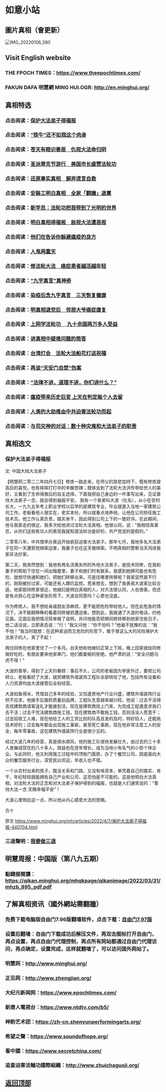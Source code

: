 # 如意小站

## 圖片真相（會更新）

![IMG_20220106_580](https://user-images.githubusercontent.com/79625284/162161367-74171eef-12d0-4909-af14-58d5735014b4.jpg)

## Visit English website

### THE FPOCH TIMES：https://www.theepochtimes.com/

### FAKUN DAFA 明慧網 MING HUI.OGR: http://en.minghui.org/

## 真相特选

### 点击阅读：[保护大法弟子得福报](https://github.com/pinhe91/zxdzs/tree/main)

### 点击阅读：[“铁牛”还不如我这个肉身](https://github.com/pinhe91/hsfbm/tree/main)

### 点击阅读：[苍天有眼识善恶　仇视大法命归阴](https://github.com/pinhe91/chdfzeb/tree/main)

### 点击阅读：[圣派翠克节游行　美国市长盛赞法轮功](https://github.com/pinhe91/gwzcflg/tree/main)

### 点击阅读：[还原事实真相　摒弃谎言自救](https://github.com/pinhe91/phflgyz/tree/main)

### 点击阅读：[安裝工明白真相　全家「翻牆」退黨](https://github.com/pinhe91/stbpay/tree/main)

### 点击阅读：[新学员：法轮功把我带到了光明的世界](https://github.com/pinhe91/flggwgm/tree/main)

### 点击阅读：[明白真相得福报　敌视大法遭恶报](https://github.com/pinhe91/mzxdjd/tree/main)

### 点击阅读：[他们在告诉你躲避瘟疫的良方](https://github.com/pinhe91/bwylf/tree/main)

### 点击阅读：[人鬼两重天](https://github.com/pinhe91/xdfcs/tree/main)

### 点击阅读：[修法轮大法　癌症患者越活越年轻](https://github.com/pinhe91/xdfh/tree/main)

### 点击阅读：[“九字真言”真神奇](https://github.com/pinhe91/njzzyh/tree/main)

### 点击阅读：[染疫后念九字真言　三天恢复健康](https://github.com/pinhe91/rynjzzyh/tree/main)

### 点击阅读：[明真相退党后　邻居大爷癌症康复](https://github.com/pinhe91/stbpa/tree/main)

### 点击阅读：[上网学法轮功 　九十余国两万多人受益](https://github.com/pinhe91/jcxw5/tree/main)

### 点击阅读：[讲真相中疑难问题的简答](https://github.com/pinhe91/jcxw3/tree/main)

### 点击阅读：[台湾灯会　法轮大法船花灯送祝福](https://github.com/pinhe91/dfhcjsr/tree/main) 

### 点击阅读：[再谈“天安门自焚”伪案](https://github.com/pinhe91/whjm/tree/main)

### 点击阅读：[“法律不讲，道理不讲，你们讲什么？”](https://github.com/pinhe91/jlxe/tree/main)

### 点击阅读：[瘟疫带来历史巨变 上天在判定每个人去留](https://github.com/pinhe91/jcxw2/blob/main/README.md)

### 点击阅读：[人类的大劫难由中共迫害法轮功而起](https://github.com/pinhe91/jcxw4/tree/main) 

### 点击阅读：[与司灾神的对话：数十种灾难和大法弟子的职责](https://github.com/pinhe91/jcxw1/tree/main) 

## 真相选文

### 保护大法弟子得福报

文: 中国大陆大法弟子 

【明慧网二零二二年四月七日】修炼一路走来，在师父的慈悲加持下，既有修炼提高后的喜悦，也有摔摔打打中的辛酸苦辣；既体会到了法轮大法洪传带给世人的美好，又看到了生命得救后的自主选择。下面我把自己身边的一件事写出来，见证善待大法弟子一念，就会得到福报平安。
我有一个表弟叫大波（化名），从小在农村长大，一九九五年考上职业学校以后学的是建筑专业，毕业就進入当地一家建筑公司工作。老板看他人很实在，老实本份，所以就重点培养他，让他在公司担任施工技术员。他工作认真负责，踏实肯干，因此得到公司上下的一致好评。在此期间，他与我家走的很近，我多次给他讲过法轮大法真相，他很认同，说：“我相信真善忍，从你们这些炼功人的表现我就知道法轮功是好的，共产党说的是假的。”

二零零八年，中共借举办奥运开始疯狂迫害大法弟子。那年七月，我地多名大法弟子在同一天遭邪党绑架迫害，我妻子也在这天被绑架。不明真相的警察当天闯进我家非法抄家。

第二天，我突然想到：我地有两名流离失所的外地大法弟子，是技术同修，在我和妻子的帮助下住在一间出租屋里，妻子和她们时有联系，我感到她俩可能也有危险，就想尽快通知她们，把她们转移出来。可是往哪里转移呢？我家显然是不行的，刚刚被抄过家，可能还有人蹲坑监控。思来想去，想到了我表弟大波家比较合适，他家距同修家很近，他媳妇是明白真相的人，对大法很认同，人也很善。但还是有点担心在这种紧张形势下，大波会同意吗？心里也没底。

作为修炼人，我不想给亲戚朋友添麻烦，更不能把危险带给他人。但在此危急的情况下，决不能眼睁睁的看着同修被抓遭迫害。想到此，我拨通了大波的电话，约他见面。见面后我把情况简单做了说明，并问他能否把俩同修转移到他家住些日子，他二话没说，立即表态说：“行！”我又问他：“你不怕吗？”他毫不犹豫的说：“我不怕！”我当时就想：在这种紧迫而又危险的形势下，敢于冒这么大的风险保护大法弟子的人，真了不起！

两位同修在他家里住了一个多月。白天他和他媳妇正常上下班，晚上回家就给同修做好吃的，有朋友要来他家串门，他们都委婉的拒绝。他严肃的说：“安全问题马虎不得！”

大波的善举，得到了上天的眷顾：事后不久，公司的老板因为举家外迁，要把公司转让，老板看好了大波，就把建筑外墙装饰工程队全部转给了他，包括所有设备和人力资源均由大波接管后全权经营。

大波如鱼得水，凭借自己多年的经验，又恰逢房地产行业兴盛，建筑外墙装饰行业供不应求，他接手后狠抓质量创品牌，工程队生意越来越兴旺。他说：过去干活得去找建筑商请客送礼才能接到活，现在是建筑商找上门来，为完成工程進度求我们去干活；过去干完活建筑商拖工钱，现在建筑商不敢拖工钱，否则活没人愿意干；过去招收工人难，现在他给工人的工资比别的队高且发的及时，特好招人，还能挑技术好的；过去每年都会出现施工事故，甚至死亡事故，现在他非常注意工人的安全，每年零事故，这在建筑外墙装饰行业是很少见的。

经过大波几年的经营，真是顺水顺风，他的施工队很快发展壮大，由过去的三十多人发展成现在的八十多人。效益也在连年增长，成为当地小有名气的小型个体企业。与此同时，他又利用施工过程中的顶账门面房，办了个餐饮公司，因是面向大众的餐饮服务行业，深受民众欢迎，年收入也不错。

一个从农村出来的孩子，既没关系和门路，又没有啥资本，单凭着自己的踏实、肯干，年纪轻轻就能拥有自己产业和公司，这恐怕是不可能的。这是他明白大法真相，对法轮大法的正念和对大法弟子保护得到的福报，也就是人们通常说的：“善待大法一念 天赐幸福平安”！

大波心里明白这一点，所以他从内心感恩大法的恩赐。

合十

原文 https://www.minghui.org/mh/articles/2022/4/7/保护大法弟子得福报-440704.html

### 三退聲明：[我要做三退](https://tuidang.epochtimes.com/)

## 明慧周报：中国版（第八九五期）

### 點鏈接閱讀：https://qikan.minghui.org/mhqkpage/qikanimage/2022/03/31/mhzb_895_pdf.pdf

## 了解真相资讯（國外網站需翻牆）

### 免费下载电脑版自由门7.96版翻墙软件，点击下载：[自由门7.97版](https://github.com/pinhe91/tuiguang/files/6839679/fg797r.zip)

### 设置后翻墙：自由门下载成功后解压文件，再双击图标打开自由门，再点设置，再点自由门代理控制，再点所有网站都通过自由门代理访问，再点确定，设置完成，这样就翻墙了，可以访问国外网站了。

### 明慧网：http://www.minghui.org/

### 正见网：http://www.zhengjian.org/

### 大纪元新闻网：https://www.epochtimes.com/

### 新唐人電視台：https://www.ntdtv.com/b5/

### 神韵艺术团：https://zh-cn.shenyunperformingarts.org/

### 希望之聲：https://www.soundofhope.org/

### 看中國：https://www.secretchina.com/

### 追查迫害法輪功國際組織：http://www.zhuichaguoji.org/

## [返回顶部](https://git.io/Js3EY)

